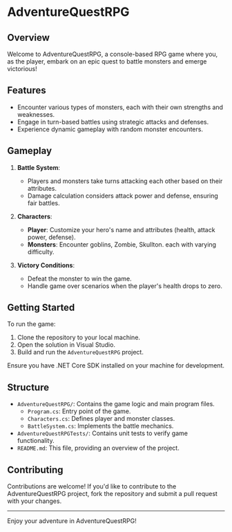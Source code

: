# AdventureQuestRPG

## Overview

Welcome to AdventureQuestRPG, a console-based RPG game where you, as the player, embark on an epic quest to battle monsters and emerge victorious!

## Features

- Encounter various types of monsters, each with their own strengths and weaknesses.
- Engage in turn-based battles using strategic attacks and defenses.
- Experience dynamic gameplay with random monster encounters.

## Gameplay

1. **Battle System**:
   - Players and monsters take turns attacking each other based on their attributes.
   - Damage calculation considers attack power and defense, ensuring fair battles.

2. **Characters**:
   - **Player**: Customize your hero's name and attributes (health, attack power, defense).
   - **Monsters**: Encounter goblins, Zombie, Skullton. each with varying difficulty.

3. **Victory Conditions**:
   - Defeat the monster to win the game.
   - Handle game over scenarios when the player's health drops to zero.

## Getting Started

To run the game:

1. Clone the repository to your local machine.
2. Open the solution in Visual Studio.
3. Build and run the `AdventureQuestRPG` project.

Ensure you have .NET Core SDK installed on your machine for development.

## Structure

- `AdventureQuestRPG/`: Contains the game logic and main program files.
  - `Program.cs`: Entry point of the game.
  - `Characters.cs`: Defines player and monster classes.
  - `BattleSystem.cs`: Implements the battle mechanics.
- `AdventureQuestRPGTests/`: Contains unit tests to verify game functionality.
- `README.md`: This file, providing an overview of the project.

## Contributing

Contributions are welcome! If you'd like to contribute to the AdventureQuestRPG project, fork the repository and submit a pull request with your changes.

---

Enjoy your adventure in AdventureQuestRPG!
